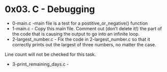 # 0x03. C - Debugging
- 0-main.c -main file is a test for a postitive_or_negative() function
- 1-main.c - Copy this main file. Comment out (don’t delete it!) the part of the code that is causing the output to go into an infinite loop.
- 2-largest_number.c - Fix the code in 2-largest_number.c so that it correctly prints out the largest of three numbers, no matter the case.

Line count will not be checked for this task.

- 3-print_remaining_days.c -
